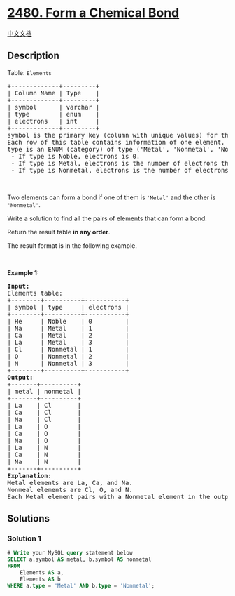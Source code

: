 # [2480. Form a Chemical Bond](https://leetcode.com/problems/form-a-chemical-bond)

[中文文档](./solution/2400-2499/2480.Form%20a%20Chemical%20Bond/README.md)

<!-- tags:Database -->

## Description

<p>Table: <code>Elements</code></p>

<pre>
+-------------+---------+
| Column Name | Type    |
+-------------+---------+
| symbol      | varchar |
| type        | enum    |
| electrons   | int     |
+-------------+---------+
symbol is the primary key (column with unique values) for this table.
Each row of this table contains information of one element.
type is an ENUM (category) of type (&#39;Metal&#39;, &#39;Nonmetal&#39;, &#39;Noble&#39;)
 - If type is Noble, electrons is 0.
 - If type is Metal, electrons is the number of electrons that one atom of this element can give.
 - If type is Nonmetal, electrons is the number of electrons that one atom of this element needs.
</pre>

<p>&nbsp;</p>

<p>Two elements can form a bond if one of them is <code>&#39;Metal&#39;</code> and the other is <code>&#39;Nonmetal&#39;</code>.</p>

<p>Write a solution to find all the pairs of elements that can form a bond.</p>

<p>Return the result table <strong>in any order</strong>.</p>

<p>The result format is in the following example.</p>

<p>&nbsp;</p>
<p><strong class="example">Example 1:</strong></p>

<pre>
<strong>Input:</strong> 
Elements table:
+--------+----------+-----------+
| symbol | type     | electrons |
+--------+----------+-----------+
| He     | Noble    | 0         |
| Na     | Metal    | 1         |
| Ca     | Metal    | 2         |
| La     | Metal    | 3         |
| Cl     | Nonmetal | 1         |
| O      | Nonmetal | 2         |
| N      | Nonmetal | 3         |
+--------+----------+-----------+
<strong>Output:</strong> 
+-------+----------+
| metal | nonmetal |
+-------+----------+
| La    | Cl       |
| Ca    | Cl       |
| Na    | Cl       |
| La    | O        |
| Ca    | O        |
| Na    | O        |
| La    | N        |
| Ca    | N        |
| Na    | N        |
+-------+----------+
<strong>Explanation:</strong> 
Metal elements are La, Ca, and Na.
Nonmeal elements are Cl, O, and N.
Each Metal element pairs with a Nonmetal element in the output table.
</pre>

## Solutions

### Solution 1

<!-- tabs:start -->

```sql
# Write your MySQL query statement below
SELECT a.symbol AS metal, b.symbol AS nonmetal
FROM
    Elements AS a,
    Elements AS b
WHERE a.type = 'Metal' AND b.type = 'Nonmetal';
```

<!-- tabs:end -->

<!-- end -->
